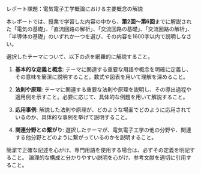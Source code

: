 レポート課題：電気電子工学概論における主要概念の解説

本レポートでは、授業で学習した内容の中から、**第2回～第6回**までに解説された「電気の基礎」、「直流回路の解析」、「交流回路の基礎」、「交流回路の解析」、「半導体の基礎」のいずれか一つを選び、その内容を1600字以内で説明しなさい。

選択したテーマについて、以下の点を網羅的に解説すること。

1. **基本的な定義と概念**:  テーマに関連する重要な用語や概念を明確に定義し、その意味を簡潔に説明すること。数式や図表を用いて理解を深めること。

2. **法則や原理**:  テーマに関連する重要な法則や原理を説明し、その導出過程や適用例を示すこと。必要に応じて、具体的な例題を用いて解説すること。

3. **応用事例**:  解説した法則や原理が、どのような場面でどのように応用されているのか、具体的な事例を挙げて説明すること。

4. **関連分野との繋がり**:  選択したテーマが、電気電子工学の他の分野や、関連する他分野とどのように繋がっているのかを説明すること。


簡潔で正確な記述を心がけ、専門用語を使用する場合は、必ずその定義を明記すること。  論理的な構成と分かりやすい説明を心がけ、参考文献を適切に引用すること。
